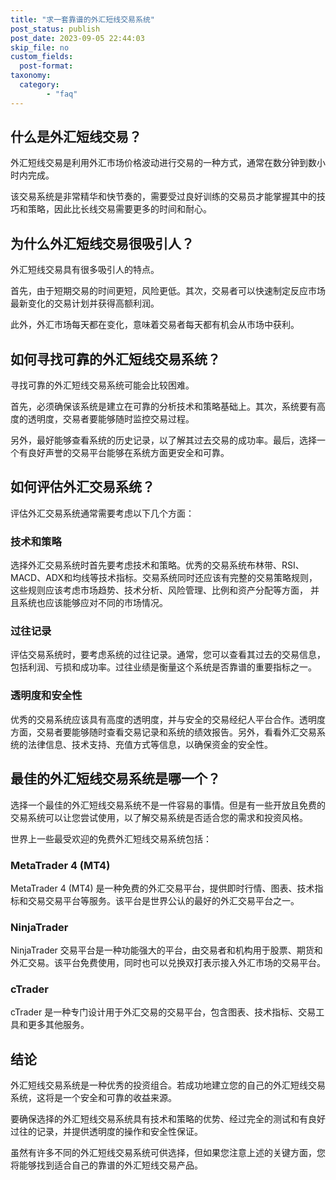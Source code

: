 ```yaml
---
title: "求一套靠谱的外汇短线交易系统"
post_status: publish
post_date: 2023-09-05 22:44:03
skip_file: no
custom_fields: 
  post-format: 
taxonomy:
  category:
        - "faq"
---
```


## 什么是外汇短线交易？

外汇短线交易是利用外汇市场价格波动进行交易的一种方式，通常在数分钟到数小时内完成。

该交易系统是非常精华和快节奏的，需要受过良好训练的交易员才能掌握其中的技巧和策略，因此比长线交易需要更多的时间和耐心。

## 为什么外汇短线交易很吸引人？

外汇短线交易具有很多吸引人的特点。

首先，由于短期交易的时间更短，风险更低。其次，交易者可以快速制定反应市场最新变化的交易计划并获得高额利润。

此外，外汇市场每天都在变化，意味着交易者每天都有机会从市场中获利。

## 如何寻找可靠的外汇短线交易系统？

寻找可靠的外汇短线交易系统可能会比较困难。

首先，必须确保该系统是建立在可靠的分析技术和策略基础上。其次，系统要有高度的透明度，交易者要能够随时监控交易过程。

另外，最好能够查看系统的历史记录，以了解其过去交易的成功率。最后，选择一个有良好声誉的交易平台能够在系统方面更安全和可靠。

## 如何评估外汇交易系统？

评估外汇交易系统通常需要考虑以下几个方面：

### 技术和策略

选择外汇交易系统时首先要考虑技术和策略。优秀的交易系统布林带、RSI、MACD、ADX和均线等技术指标。交易系统同时还应该有完整的交易策略规则，这些规则应该考虑市场趋势、技术分析、风险管理、比例和资产分配等方面， 并且系统也应该能够应对不同的市场情况。

### 过往记录

评估交易系统时，要考虑系统的过往记录。通常，您可以查看其过去的交易信息，包括利润、亏损和成功率。过往业绩是衡量这个系统是否靠谱的重要指标之一。

### 透明度和安全性

优秀的交易系统应该具有高度的透明度，并与安全的交易经纪人平台合作。透明度方面，交易者要能够随时查看交易记录和系统的绩效报告。另外，看看外汇交易系统的法律信息、技术支持、充值方式等信息，以确保资金的安全性。

## 最佳的外汇短线交易系统是哪一个？

选择一个最佳的外汇短线交易系统不是一件容易的事情。但是有一些开放且免费的交易系统可以让您尝试使用，以了解交易系统是否适合您的需求和投资风格。

世界上一些最受欢迎的免费外汇短线交易系统包括：

### MetaTrader 4 (MT4)

MetaTrader 4 (MT4) 是一种免费的外汇交易平台，提供即时行情、图表、技术指标和交易交易平台等服务。该平台是世界公认的最好的外汇交易平台之一。

### NinjaTrader

NinjaTrader 交易平台是一种功能强大的平台，由交易者和机构用于股票、期货和外汇交易。该平台免费使用，同时也可以兑换双打表示接入外汇市场的交易平台。

### cTrader

cTrader 是一种专门设计用于外汇交易的交易平台，包含图表、技术指标、交易工具和更多其他服务。

## 结论

外汇短线交易系统是一种优秀的投资组合。若成功地建立您的自己的外汇短线交易系统，这将是一个安全和可靠的收益来源。

要确保选择的外汇短线交易系统具有技术和策略的优势、经过完全的测试和有良好过往的记录，并提供透明度的操作和安全性保证。

虽然有许多不同的外汇短线交易系统可供选择，但如果您注意上述的关键方面，您将能够找到适合自己的靠谱的外汇短线交易产品。
